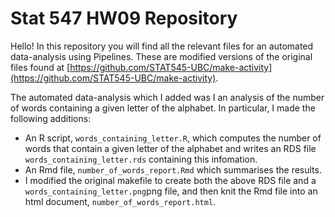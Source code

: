 Stat 547 HW09 Repository
=============

Hello! In this repository you will find all the relevant files for an automated data-analysis using Pipelines. These are modified versions of the original files found at [https://github.com/STAT545-UBC/make-activity](https://github.com/STAT545-UBC/make-activity).

The automated data-analysis which I added was I an analysis of the number of words containing a given letter of the alphabet. In particular, I made the following additions:

  * An R script, `words_containing_letter.R`, which computes the number of words that contain a given letter of the alphabet and writes an RDS file `words_containing_letter.rds` containing this infomation.
  * An Rmd file, `number_of_words_report.Rmd` which summarises the results.  
  * I modified the original makefile to create both the above RDS file and a `words_containing_letter.png`png file, and then knit the Rmd file into an html document, `number_of_words_report.html`.

